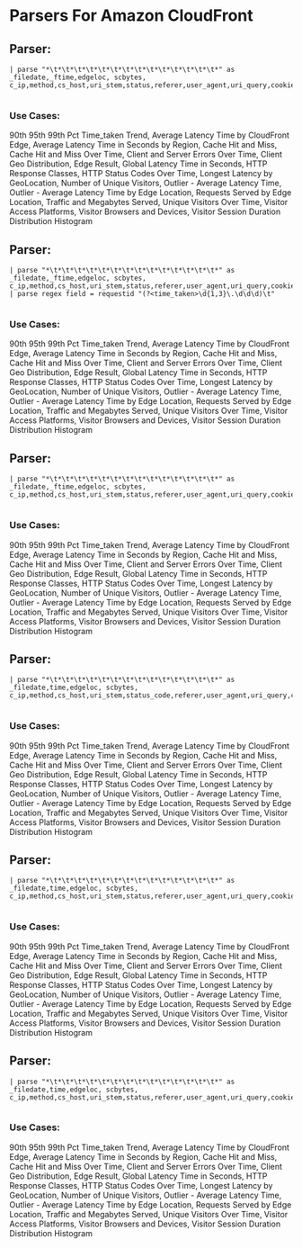 # Parsers For Amazon CloudFront

## Parser:
```
| parse "*\t*\t*\t*\t*\t*\t*\t*\t*\t*\t*\t*\t*\t*\t*" as _filedate,_ftime,edgeloc, scbytes, c_ip,method,cs_host,uri_stem,status,referer,user_agent,uri_query,cookie,edgeresult,requestid
 
```
### Use Cases:
90th 95th 99th Pct Time_taken Trend, Average Latency Time by CloudFront Edge, Average Latency Time in Seconds  by Region, Cache Hit and Miss, Cache Hit and Miss Over Time, Client and Server Errors Over Time, Client Geo Distribution, Edge Result, Global Latency Time in Seconds, HTTP Response Classes, HTTP Status Codes Over Time, Longest Latency by GeoLocation, Number of Unique Visitors, Outlier - Average Latency Time, Outlier - Average Latency Time by Edge Location, Requests Served by Edge Location, Traffic and Megabytes Served, Unique Visitors Over Time, Visitor Access Platforms, Visitor Browsers and Devices, Visitor Session Duration Distribution Histogram



## Parser:
```
| parse "*\t*\t*\t*\t*\t*\t*\t*\t*\t*\t*\t*\t*\t*\t*" as _filedate,_ftime,edgeloc, scbytes, c_ip,method,cs_host,uri_stem,status,referer,user_agent,uri_query,cookie,edgeresult,requestid
| parse regex field = requestid "(?<time_taken>\d{1,3}\.\d\d\d)\t"
 
```
### Use Cases:
90th 95th 99th Pct Time_taken Trend, Average Latency Time by CloudFront Edge, Average Latency Time in Seconds  by Region, Cache Hit and Miss, Cache Hit and Miss Over Time, Client and Server Errors Over Time, Client Geo Distribution, Edge Result, Global Latency Time in Seconds, HTTP Response Classes, HTTP Status Codes Over Time, Longest Latency by GeoLocation, Number of Unique Visitors, Outlier - Average Latency Time, Outlier - Average Latency Time by Edge Location, Requests Served by Edge Location, Traffic and Megabytes Served, Unique Visitors Over Time, Visitor Access Platforms, Visitor Browsers and Devices, Visitor Session Duration Distribution Histogram



## Parser:
```
| parse "*\t*\t*\t*\t*\t*\t*\t*\t*\t*\t*\t*\t*\t*\t*" as _filedate,_ftime,edgeloc, scbytes, c_ip,method,cs_host,uri_stem,status,referer,user_agent,uri_query,cookie,edgeresult,requestid 
 
```
### Use Cases:
90th 95th 99th Pct Time_taken Trend, Average Latency Time by CloudFront Edge, Average Latency Time in Seconds  by Region, Cache Hit and Miss, Cache Hit and Miss Over Time, Client and Server Errors Over Time, Client Geo Distribution, Edge Result, Global Latency Time in Seconds, HTTP Response Classes, HTTP Status Codes Over Time, Longest Latency by GeoLocation, Number of Unique Visitors, Outlier - Average Latency Time, Outlier - Average Latency Time by Edge Location, Requests Served by Edge Location, Traffic and Megabytes Served, Unique Visitors Over Time, Visitor Access Platforms, Visitor Browsers and Devices, Visitor Session Duration Distribution Histogram



## Parser:
```
| parse "*\t*\t*\t*\t*\t*\t*\t*\t*\t*\t*\t*\t*\t*\t*" as _filedate,time,edgeloc, scbytes, c_ip,method,cs_host,uri_stem,status_code,referer,user_agent,uri_query,cookie,edgeresult,requestid 
 
```
### Use Cases:
90th 95th 99th Pct Time_taken Trend, Average Latency Time by CloudFront Edge, Average Latency Time in Seconds  by Region, Cache Hit and Miss, Cache Hit and Miss Over Time, Client and Server Errors Over Time, Client Geo Distribution, Edge Result, Global Latency Time in Seconds, HTTP Response Classes, HTTP Status Codes Over Time, Longest Latency by GeoLocation, Number of Unique Visitors, Outlier - Average Latency Time, Outlier - Average Latency Time by Edge Location, Requests Served by Edge Location, Traffic and Megabytes Served, Unique Visitors Over Time, Visitor Access Platforms, Visitor Browsers and Devices, Visitor Session Duration Distribution Histogram



## Parser:
```
| parse "*\t*\t*\t*\t*\t*\t*\t*\t*\t*\t*\t*\t*\t*\t*" as _filedate,time,edgeloc, scbytes, c_ip,method,cs_host,uri_stem,status,referer,user_agent,uri_query,cookie,edgeresult,requestid
 
```
### Use Cases:
90th 95th 99th Pct Time_taken Trend, Average Latency Time by CloudFront Edge, Average Latency Time in Seconds  by Region, Cache Hit and Miss, Cache Hit and Miss Over Time, Client and Server Errors Over Time, Client Geo Distribution, Edge Result, Global Latency Time in Seconds, HTTP Response Classes, HTTP Status Codes Over Time, Longest Latency by GeoLocation, Number of Unique Visitors, Outlier - Average Latency Time, Outlier - Average Latency Time by Edge Location, Requests Served by Edge Location, Traffic and Megabytes Served, Unique Visitors Over Time, Visitor Access Platforms, Visitor Browsers and Devices, Visitor Session Duration Distribution Histogram



## Parser:
```
| parse "*\t*\t*\t*\t*\t*\t*\t*\t*\t*\t*\t*\t*\t*\t*" as _filedate,time,edgeloc, scbytes, c_ip,method,cs_host,uri_stem,status,referer,user_agent,uri_query,cookie,edgeresult,requestid 
 
```
### Use Cases:
90th 95th 99th Pct Time_taken Trend, Average Latency Time by CloudFront Edge, Average Latency Time in Seconds  by Region, Cache Hit and Miss, Cache Hit and Miss Over Time, Client and Server Errors Over Time, Client Geo Distribution, Edge Result, Global Latency Time in Seconds, HTTP Response Classes, HTTP Status Codes Over Time, Longest Latency by GeoLocation, Number of Unique Visitors, Outlier - Average Latency Time, Outlier - Average Latency Time by Edge Location, Requests Served by Edge Location, Traffic and Megabytes Served, Unique Visitors Over Time, Visitor Access Platforms, Visitor Browsers and Devices, Visitor Session Duration Distribution Histogram


